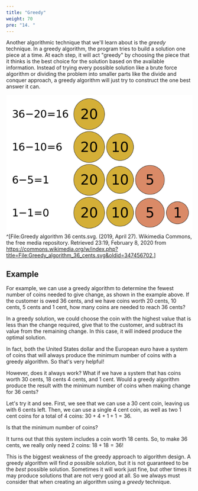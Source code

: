 ```yaml
---
title: "Greedy"
weight: 70
pre: "14. "
---
```

Another algorithmic technique that we'll learn about is the _greedy_ technique. In a greedy algorithm, the program tries to build a solution one piece at a time. At each step, it will act "greedy" by choosing the piece that it thinks is the best choice for the solution based on the available information. Instead of trying every possible solution like a brute force algorithm or dividing the problem into smaller parts like the divide and conquer approach, a greedy algorithm will just try to construct the one best answer it can. 

![Greedy Coins](/images/4/4.15.coins.png)^[File:Greedy algorithm 36 cents.svg. (2019, April 27). Wikimedia Commons, the free media repository. Retrieved 23:19, February 8, 2020 from https://commons.wikimedia.org/w/index.php?title=File:Greedy_algorithm_36_cents.svg&oldid=347456702.]

## Example

For example, we can use a greedy algorithm to determine the fewest number of coins needed to give change, as shown in the example above. If the customer is owed $36$ cents, and we have coins worth $20$ cents, $10$ cents, $5$ cents and $1$ cent, how many coins are needed to reach $36$ cents?

In a greedy solution, we could choose the coin with the highest value that is less than the change required, give that to the customer, and subtract its value from the remaining change. In this case, it will indeed produce the optimal solution. 

In fact, both the United States dollar and the European euro have a system of coins that will always produce the minimum number of coins with a greedy algorithm. So that's very helpful!

However, does it always work? What if we have a system that has coins worth $30$ cents, $18$ cents $4$ cents, and $1$ cent. Would a greedy algorithm produce the result with the minimum number of coins when making change for $36$ cents?

Let's try it and see. First, we see that we can use a $30$ cent coin, leaving us with $6$ cents left. Then, we can use a single $4$ cent coin, as well as two $1$ cent coins for a total of $4$ coins: $30 + 4 + 1 + 1 = 36$.

Is that the minimum number of coins? 

It turns out that this system includes a coin worth $18$ cents. So, to make $36$ cents, we really only need $2$ coins: $18 + 18 = 36$! 

This is the biggest weakness of the greedy approach to algorithm design. A greedy algorithm will find _a_ possible solution, but it is not guaranteed to be the _best_ possible solution. Sometimes it will work just fine, but other times it may produce solutions that are not very good at all. So we always must consider that when creating an algorithm using a _greedy_ technique. 
